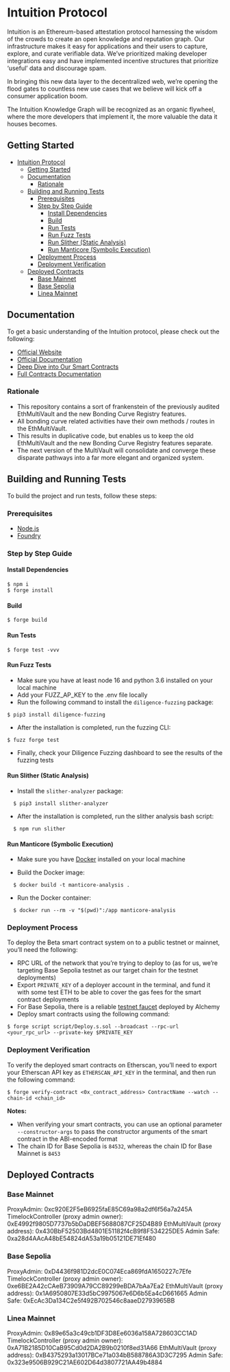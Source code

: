 # Intuition Protocol

Intuition is an Ethereum-based attestation protocol harnessing the wisdom of the crowds to create an open knowledge and reputation graph. Our infrastructure makes it easy for applications and their users to capture, explore, and curate verifiable data. We’ve prioritized making developer integrations easy and have implemented incentive structures that prioritize ‘useful’ data and discourage spam.

In bringing this new data layer to the decentralized web, we’re opening the flood gates to countless new use cases that we believe will kick off a consumer application boom.

The Intuition Knowledge Graph will be recognized as an organic flywheel, where the more developers that implement it, the more valuable the data it houses becomes.

## Getting Started

- [Intuition Protocol](#intuition-protocol)
  - [Getting Started](#getting-started)
  - [Documentation](#documentation)
    - [Rationale](#rationale)
  - [Building and Running Tests](#building-and-running-tests)
    - [Prerequisites](#prerequisites)
    - [Step by Step Guide](#step-by-step-guide)
      - [Install Dependencies](#install-dependencies)
      - [Build](#build)
      - [Run Tests](#run-tests)
      - [Run Fuzz Tests](#run-fuzz-tests)
      - [Run Slither (Static Analysis)](#run-slither-static-analysis)
      - [Run Manticore (Symbolic Execution)](#run-manticore-symbolic-execution)
    - [Deployment Process](#deployment-process)
    - [Deployment Verification](#deployment-verification)
  - [Deployed Contracts](#deployed-contracts)
    - [Base Mainnet](#base-mainnet)
    - [Base Sepolia](#base-sepolia)
    - [Linea Mainnet](#linea-mainnet)

## Documentation

To get a basic understanding of the Intuition protocol, please check out the following:

- [Official Website](https://intuition.systems)
- [Official Documentation](https://docs.intuition.systems)
- [Deep Dive into Our Smart Contracts](https://intuition.gitbook.io/intuition-or-beta-contracts)
- [Full Contracts Documentation](https://0xintuition.github.io/intuition-beta-contracts)

### Rationale

- This repository contains a sort of frankenstein of the previously audited EthMultiVault and the new Bonding Curve Registry features.
- All bonding curve related activities have their own methods / routes in the EthMultiVault.
- This results in duplicative code, but enables us to keep the old EthMultiVault and the new Bonding Curve Registry features separate.
- The next version of the MultiVault will consolidate and converge these disparate pathways into a far more elegant and organized system.

## Building and Running Tests

To build the project and run tests, follow these steps:

### Prerequisites

- [Node.js](https://nodejs.org/en/download/)
- [Foundry](https://getfoundry.sh)

### Step by Step Guide

#### Install Dependencies

```shell
$ npm i
$ forge install
```

#### Build

```shell
$ forge build
```

#### Run Tests

```shell
$ forge test -vvv
```

#### Run Fuzz Tests

- Make sure you have at least node 16 and python 3.6 installed on your local machine
- Add your FUZZ_AP_KEY to the .env file locally
- Run the following command to install the `diligence-fuzzing` package:

```shell
$ pip3 install diligence-fuzzing
```

- After the installation is completed, run the fuzzing CLI:

```shell
$ fuzz forge test
```

- Finally, check your Diligence Fuzzing dashboard to see the results of the fuzzing tests

#### Run Slither (Static Analysis)

- Install the `slither-analyzer` package:

```shell
  $ pip3 install slither-analyzer
```

- After the installation is completed, run the slither analysis bash script:

```shell
  $ npm run slither
```

#### Run Manticore (Symbolic Execution)

- Make sure you have [Docker](https://docker.com/products/docker-desktop) installed on your local machine

- Build the Docker image:

```shell
  $ docker build -t manticore-analysis .
```

- Run the Docker container:

```shell
  $ docker run --rm -v "$(pwd)":/app manticore-analysis
```

### Deployment Process

To deploy the Beta smart contract system on to a public testnet or mainnet, you’ll need the following:

- RPC URL of the network that you’re trying to deploy to (as for us, we’re targeting Base Sepolia testnet as our target chain for the testnet deployments)
- Export `PRIVATE_KEY` of a deployer account in the terminal, and fund it with some test ETH to be able to cover the gas fees for the smart contract deployments
- For Base Sepolia, there is a reliable [testnet faucet](https://alchemy.com/faucets/base-sepolia) deployed by Alchemy
- Deploy smart contracts using the following command:

```shell
$ forge script script/Deploy.s.sol --broadcast --rpc-url <your_rpc_url> --private-key $PRIVATE_KEY
```

### Deployment Verification

To verify the deployed smart contracts on Etherscan, you’ll need to export your Etherscan API key as `ETHERSCAN_API_KEY` in the terminal, and then run the following command:

```shell
$ forge verify-contract <0x_contract_address> ContractName --watch --chain-id <chain_id>
```

**Notes:**

- When verifying your smart contracts, you can use an optional parameter `--constructor-args` to pass the constructor arguments of the smart contract in the ABI-encoded format
- The chain ID for Base Sepolia is `84532`, whereas the chain ID for Base Mainnet is `8453`

## Deployed Contracts

### Base Mainnet

ProxyAdmin: 0xc920E2F5eB6925faE85C69a98a2df6f56a7a245A
TimelockController (proxy admin owner): 0xE4992f9805D7737b5bDaDBEF5688087CF25D4B89
EthMultiVault (proxy address): 0x430BbF52503Bd4801E51182f4cB9f8F534225DE5
Admin Safe: 0xa28d4AAcA48bE54824dA53a19b05121DE71Ef480

### Base Sepolia

ProxyAdmin: 0xD4436f981D2dcE0C074Eca869fdA1650227c7Efe
TimelockController (proxy admin owner): 0xe6BE2A42cCAeB73909A79CC89299eBDA7bAa7Ea2
EthMultiVault (proxy address): 0x1A6950807E33d5bC9975067e6D6b5Ea4cD661665
Admin Safe: 0xEcAc3Da134C2e5f492B702546c8aaeD2793965BB

### Linea Mainnet

ProxyAdmin: 0x89e65a3c49cb1DF3D8Ee6036a158A728603CC1AD
TimelockController (proxy admin owner): 0xA71B2185D10CaB95Cd0d2DA2B9b0210f8ed31A66
EthMultiVault (proxy address): 0xB4375293a13017BCe71a034bB588786A3D3C7295
Admin Safe: 0x323e9506B929C21AE602D64d3807721AA49b4884
